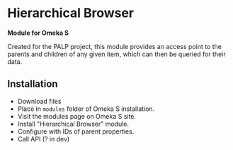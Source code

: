 # Hierarchical Browser
**Module for Omeka S**

Created for the PALP project, this module provides an access point to the parents and children of any given item, which can then be queried for their data.

## Installation
- Download files
- Place in `modules` folder of Omeka S installation.
- Visit the modules page on Omeka S site.
- Install "Hierarchical Browser" module.
- Configure with IDs of parent properties.
- Call API (? in dev)
